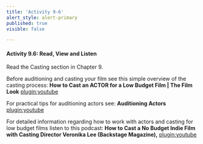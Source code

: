 ```yaml
---
title: 'Activity 9-6'
alert_style: alert-primary
published: true
visible: false

---
```


#### Activity 9.6: Read, View and Listen

Read the Casting section in Chapter 9.

Before auditioning and casting your film see this simple overview of the casting process: **How to Cast an ACTOR for a Low Budget Film | The Film Look**
[plugin:youtube](https://www.youtube.com/watch?v=YpCkRPqsiJ4)

For practical tips for auditioning actors see: **Auditioning Actors**
[plugin:youtube](https://www.youtube.com/watch?v=x0G6n346m90)

For detailed information regarding how to work with actors and casting for low budget films listen to this podcast: **How to Cast a No Budget Indie Film with Casting Director Veronika Lee (Backstage Magazine),**
[plugin:youtube](https://www.youtube.com/watch?v=-DwKilT0T34)
